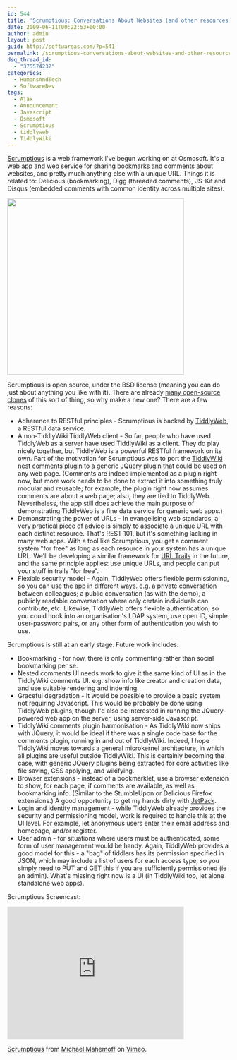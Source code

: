 ```yaml
---
id: 544
title: 'Scrumptious: Conversations About Websites (and other resources)'
date: 2009-06-11T00:22:53+00:00
author: admin
layout: post
guid: http://softwareas.com/?p=541
permalink: /scrumptious-conversations-about-websites-and-other-resources/
dsq_thread_id:
  - "375574232"
categories:
  - HumansAndTech
  - SoftwareDev
tags:
  - Ajax
  - Announcement
  - Javascript
  - Osmosoft
  - Scrumptious
  - tiddlyweb
  - TiddlyWiki
---
```

<a href="http://scrumptious.tv">Scrumptious</a> is a web framework I've begun working on at Osmosoft. It's a web app and web service for sharing bookmarks and comments about websites, and pretty much anything else with a unique URL. Things it is related to: Delicious (bookmarking), Digg (threaded comments), JS-Kit and Disqus (embedded comments with common identity across multiple sites).

<a href="http://img.skitch.com/20090610-bdeahfs32jq8htgabh4nb9ubyu.jpg"><img src="http://img.skitch.com/20090610-bdeahfs32jq8htgabh4nb9ubyu.jpg" style="width:400px;"/></a>

Scrumptious is open source, under the BSD license (meaning you can do just about anything you like with it). There are already <a href="http://3spots.blogspot.com/2006/05/delicious-digg-clones-and-open-source.html">many open-source clones</a> of this sort of thing, so why make a new one? There are a few reasons:

<ul>
  <li>Adherence to RESTful principles - Scrumptious is backed by <a href="http://tiddlyweb.com">TiddlyWeb</a>, a RESTful data service.</li>
  <li>A non-TiddlyWiki TiddlyWeb client - So far, people who have used TiddlyWeb as a server have used TiddlyWiki as a client. They do play nicely together, but TiddlyWeb is a powerful RESTful framework on its own. Part of the motivation for Scrumptious was to port the <a href="http://tiddlywiki.mahemoff.com/CommentsPlugin.html">TiddlyWiki nest comments plugin</a> to a generic JQuery plugin that could be used on any web page. (Comments are indeed implemented as a plugin right now, but more work needs to be done to extract it into something truly modular and reusable; for example, the plugin right now assumes comments are about a web page; also, they are tied to TiddlyWeb. Nevertheless, the app still does achieve the main purpose of demonstrating TiddlyWeb is a fine data service for generic web apps.)</li>
  <li>Demonstrating the power of URLs - In evangelising web standards, a very practical piece of advice is simply to associate a unique URL with each distinct resource. That's REST 101, but it's something lacking in many web apps. With a tool like Scrumptious, you get a comment system "for free" as long as each resource in your system has a unique URL. We'll be developing a similar framework for <a href="http://softwareas.com/as-we-may-think-url-trails">URL Trails</a> in the future, and the same principle applies: use unique URLs, and people can put your stuff in trails "for free".</li>
  <li>Flexible security model - Again, TiddlyWeb offers flexible permissioning, so you can use the app in different ways. e.g. a private conversation between colleagues; a public conversation (as with the demo), a publicly readable conversation where only certain individuals can contribute, etc. Likewise, TiddlyWeb offers flexible authentication, so you could hook into an organisation's LDAP system, use open ID, simple user-password pairs, or any other form of authentication you wish to use.
</ul>

Scrumptious is still at an early stage. Future work includes:

<ul>
  <li>Bookmarking - for now, there is only commenting rather than social bookmarking per se.</li>
  <li>Nested comments UI needs work to give it the same kind of UI as in the TiddlyWiki comments UI. e.g. show info like creator and creation data, and use suitable rendering and indenting.</li>
  <li>Graceful degradation - It would be possible to provide a basic system not requiring Javascript. This would be probably be done using TiddlyWeb plugins, though I'd also be interested in running the JQuery-powered web app on the server, using server-side Javascript.</li>
  <li>TiddlyWiki comments plugin harmonisation - As TiddlyWiki now ships with JQuery, it would be ideal if there was a single code base for the comments plugin, running in and out of TiddlyWiki. Indeed, I hope TiddlyWiki moves towards a general microkernel architecture, in which all plugins are useful outside TiddlyWiki. This is certainly becoming the case, with generic JQuery plugins being extracted for core activities like file saving, CSS applying, and wikifying.</li>
  <li>Browser extensions - instead of a bookmarklet, use a browser extension to show, for each page, if comments are available, as well as bookmarking info. (Similar to the StumbleUpon or Delicious Firefox extensions.) A good opportunity to get my hands dirty with <a href="https://jetpack.mozillalabs.com/">JetPack</a>.</li>
  <li>Login and identity management - while TiddlyWeb already provides the security and permissioning model, work is required to handle this at the UI level. For example, let anonymous users enter their email address and homepage, and/or register.</li>
  <li>User admin - for situations where users must be authenticated, some form of user management would be handy. Again, TiddlyWeb provides a good model for this - a "bag" of tiddlers has its permission specified in JSON, which may include a list of users for each access type, so you simply need to PUT and GET this if you are sufficiently permissioned (ie an admin). What's missing right now is a UI (in TiddlyWiki too, let alone standalone web apps).</li>
</ul>

Scrumptious Screencast:

<object width="400" height="300"><param name="allowfullscreen" value="true" /><param name="allowscriptaccess" value="always" /><param name="movie" value="http://vimeo.com/moogaloop.swf?clip_id=5079811&amp;server=vimeo.com&amp;show_title=1&amp;show_byline=1&amp;show_portrait=0&amp;color=&amp;fullscreen=1" /><embed src="http://vimeo.com/moogaloop.swf?clip_id=5079811&amp;server=vimeo.com&amp;show_title=1&amp;show_byline=1&amp;show_portrait=0&amp;color=&amp;fullscreen=1" type="application/x-shockwave-flash" allowfullscreen="true" allowscriptaccess="always" width="400" height="300"></embed></object><p><a href="http://vimeo.com/5079811">Scrumptious</a> from <a href="http://vimeo.com/user960717">Michael Mahemoff</a> on <a href="http://vimeo.com">Vimeo</a>.